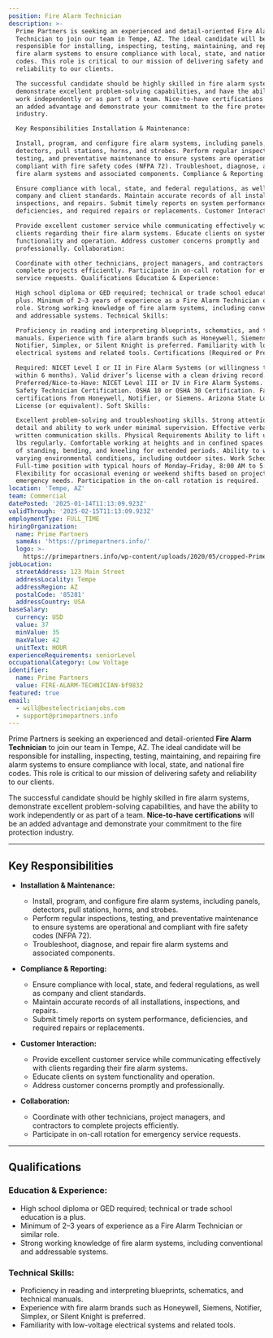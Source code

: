 ```yaml
---
position: Fire Alarm Technician
description: >-
  Prime Partners is seeking an experienced and detail-oriented Fire Alarm
  Technician to join our team in Tempe, AZ. The ideal candidate will be
  responsible for installing, inspecting, testing, maintaining, and repairing
  fire alarm systems to ensure compliance with local, state, and national fire
  codes. This role is critical to our mission of delivering safety and
  reliability to our clients.

  The successful candidate should be highly skilled in fire alarm systems,
  demonstrate excellent problem-solving capabilities, and have the ability to
  work independently or as part of a team. Nice-to-have certifications will be
  an added advantage and demonstrate your commitment to the fire protection
  industry.

  Key Responsibilities Installation & Maintenance:

  Install, program, and configure fire alarm systems, including panels,
  detectors, pull stations, horns, and strobes. Perform regular inspections,
  testing, and preventative maintenance to ensure systems are operational and
  compliant with fire safety codes (NFPA 72). Troubleshoot, diagnose, and repair
  fire alarm systems and associated components. Compliance & Reporting:

  Ensure compliance with local, state, and federal regulations, as well as
  company and client standards. Maintain accurate records of all installations,
  inspections, and repairs. Submit timely reports on system performance,
  deficiencies, and required repairs or replacements. Customer Interaction:

  Provide excellent customer service while communicating effectively with
  clients regarding their fire alarm systems. Educate clients on system
  functionality and operation. Address customer concerns promptly and
  professionally. Collaboration:

  Coordinate with other technicians, project managers, and contractors to
  complete projects efficiently. Participate in on-call rotation for emergency
  service requests. Qualifications Education & Experience:

  High school diploma or GED required; technical or trade school education is a
  plus. Minimum of 2–3 years of experience as a Fire Alarm Technician or similar
  role. Strong working knowledge of fire alarm systems, including conventional
  and addressable systems. Technical Skills:

  Proficiency in reading and interpreting blueprints, schematics, and technical
  manuals. Experience with fire alarm brands such as Honeywell, Siemens,
  Notifier, Simplex, or Silent Knight is preferred. Familiarity with low-voltage
  electrical systems and related tools. Certifications (Required or Preferred):

  Required: NICET Level I or II in Fire Alarm Systems (or willingness to obtain
  within 6 months). Valid driver’s license with a clean driving record.
  Preferred/Nice-to-Have: NICET Level III or IV in Fire Alarm Systems. Fire/Life
  Safety Technician Certification. OSHA 10 or OSHA 30 Certification. Factory
  certifications from Honeywell, Notifier, or Siemens. Arizona State Low Voltage
  License (or equivalent). Soft Skills:

  Excellent problem-solving and troubleshooting skills. Strong attention to
  detail and ability to work under minimal supervision. Effective verbal and
  written communication skills. Physical Requirements Ability to lift up to 50
  lbs regularly. Comfortable working at heights and in confined spaces. Capable
  of standing, bending, and kneeling for extended periods. Ability to work in
  varying environmental conditions, including outdoor sites. Work Schedule
  Full-time position with typical hours of Monday–Friday, 8:00 AM to 5:00 PM.
  Flexibility for occasional evening or weekend shifts based on project or
  emergency needs. Participation in the on-call rotation is required.
location: 'Tempe, AZ'
team: Commercial
datePosted: '2025-01-14T11:13:09.923Z'
validThrough: '2025-02-15T11:13:09.923Z'
employmentType: FULL_TIME
hiringOrganization:
  name: Prime Partners
  sameAs: 'https://primepartners.info/'
  logo: >-
    https://primepartners.info/wp-content/uploads/2020/05/cropped-Prime-Partners-Logo-NO-BG-1-1.png
jobLocation:
  streetAddress: 123 Main Street
  addressLocality: Tempe
  addressRegion: AZ
  postalCode: '85281'
  addressCountry: USA
baseSalary:
  currency: USD
  value: 37
  minValue: 35
  maxValue: 42
  unitText: HOUR
experienceRequirements: seniorLevel
occupationalCategory: Low Voltage
identifier:
  name: Prime Partners
  value: FIRE-ALARM-TECHNICIAN-bf9832
featured: true
email:
  - will@bestelectricianjobs.com
  - support@primepartners.info
---
```


Prime Partners is seeking an experienced and detail-oriented **Fire Alarm Technician** to join our team in Tempe, AZ. The ideal candidate will be responsible for installing, inspecting, testing, maintaining, and repairing fire alarm systems to ensure compliance with local, state, and national fire codes. This role is critical to our mission of delivering safety and reliability to our clients.

The successful candidate should be highly skilled in fire alarm systems, demonstrate excellent problem-solving capabilities, and have the ability to work independently or as part of a team. **Nice-to-have certifications** will be an added advantage and demonstrate your commitment to the fire protection industry.

---

## Key Responsibilities  
- **Installation & Maintenance:**
  - Install, program, and configure fire alarm systems, including panels, detectors, pull stations, horns, and strobes.
  - Perform regular inspections, testing, and preventative maintenance to ensure systems are operational and compliant with fire safety codes (NFPA 72).
  - Troubleshoot, diagnose, and repair fire alarm systems and associated components.

- **Compliance & Reporting:**
  - Ensure compliance with local, state, and federal regulations, as well as company and client standards.
  - Maintain accurate records of all installations, inspections, and repairs.
  - Submit timely reports on system performance, deficiencies, and required repairs or replacements.

- **Customer Interaction:**
  - Provide excellent customer service while communicating effectively with clients regarding their fire alarm systems.
  - Educate clients on system functionality and operation.
  - Address customer concerns promptly and professionally.

- **Collaboration:**
  - Coordinate with other technicians, project managers, and contractors to complete projects efficiently.
  - Participate in on-call rotation for emergency service requests.

---

## Qualifications  
### Education & Experience:  
- High school diploma or GED required; technical or trade school education is a plus.  
- Minimum of 2–3 years of experience as a Fire Alarm Technician or similar role.  
- Strong working knowledge of fire alarm systems, including conventional and addressable systems.  

### Technical Skills:  
- Proficiency in reading and interpreting blueprints, schematics, and technical manuals.  
- Experience with fire alarm brands such as Honeywell, Siemens, Notifier, Simplex, or Silent Knight is preferred.  
- Familiarity with low-voltage electrical systems and related tools.  
